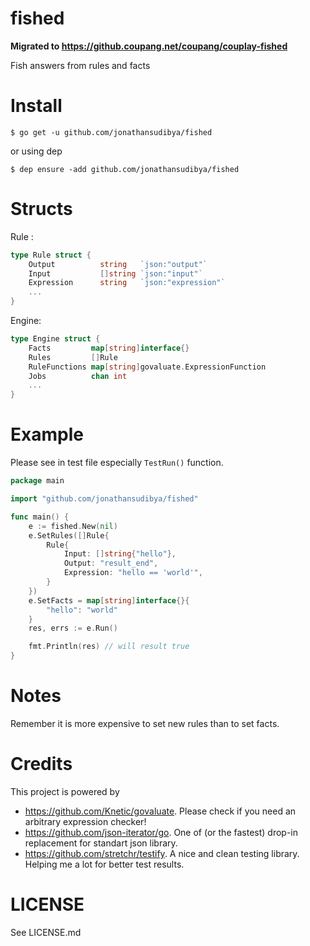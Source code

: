 # fished

**Migrated to https://github.coupang.net/coupang/couplay-fished**

Fish answers from rules and facts

# Install
```
$ go get -u github.com/jonathansudibya/fished
```

or using dep
```
$ dep ensure -add github.com/jonathansudibya/fished
```

# Structs
Rule :
```go
type Rule struct {
	Output 			string   `json:"output"`
	Input  			[]string `json:"input"`
	Expression   	string   `json:"expression"`
	...
}
```
Engine:
```go
type Engine struct {
    Facts         map[string]interface{}
	Rules         []Rule
	RuleFunctions map[string]govaluate.ExpressionFunction
	Jobs          chan int
    ...
}
```

# Example
Please see in test file especially `TestRun()` function.
```go
package main

import "github.com/jonathansudibya/fished"

func main() {
	e := fished.New(nil)
	e.SetRules([]Rule{
		Rule{
			Input: []string{"hello"},
			Output: "result_end",
			Expression: "hello == 'world'",
		}
	})
	e.SetFacts = map[string]interface{}{
		"hello": "world"
	}
	res, errs := e.Run()

	fmt.Println(res) // will result true
}
```

# Notes
Remember it is more expensive to set new rules than to set facts.

# Credits
This project is powered by 
- https://github.com/Knetic/govaluate. Please check if you need an arbitrary expression checker!
- https://github.com/json-iterator/go. One of (or the fastest) drop-in replacement for standart json library.
- https://github.com/stretchr/testify. A nice and clean testing library. Helping me a lot for better test results.

# LICENSE
See LICENSE.md
